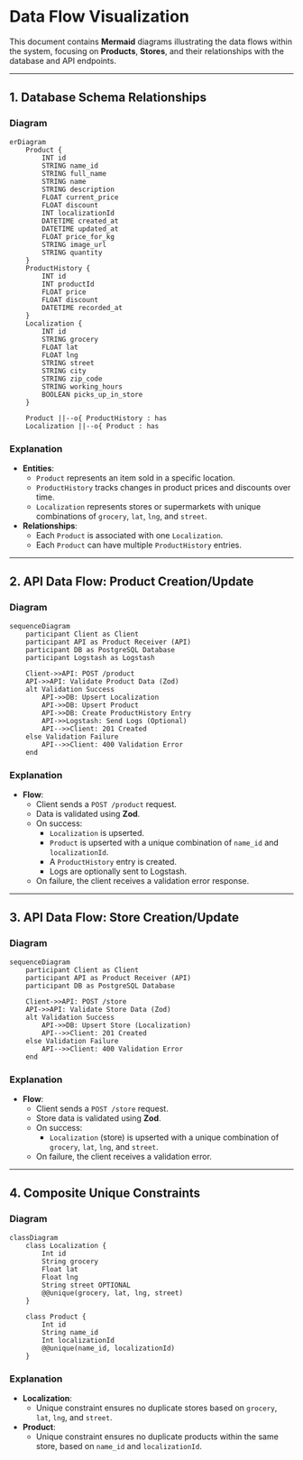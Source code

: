 # Data Flow Visualization

This document contains **Mermaid** diagrams illustrating the data flows within the system, focusing on **Products**, **Stores**, and their relationships with the database and API endpoints.

---

## 1. Database Schema Relationships

### Diagram

```mermaid
erDiagram
    Product {
        INT id
        STRING name_id
        STRING full_name
        STRING name
        STRING description
        FLOAT current_price
        FLOAT discount
        INT localizationId
        DATETIME created_at
        DATETIME updated_at
        FLOAT price_for_kg
        STRING image_url
        STRING quantity
    }
    ProductHistory {
        INT id
        INT productId
        FLOAT price
        FLOAT discount
        DATETIME recorded_at
    }
    Localization {
        INT id
        STRING grocery
        FLOAT lat
        FLOAT lng
        STRING street
        STRING city
        STRING zip_code
        STRING working_hours
        BOOLEAN picks_up_in_store
    }

    Product ||--o{ ProductHistory : has
    Localization ||--o{ Product : has

```

### Explanation

- **Entities**:
  - `Product` represents an item sold in a specific location.
  - `ProductHistory` tracks changes in product prices and discounts over time.
  - `Localization` represents stores or supermarkets with unique combinations of `grocery`, `lat`, `lng`, and `street`.
- **Relationships**:
  - Each `Product` is associated with one `Localization`.
  - Each `Product` can have multiple `ProductHistory` entries.

---

## 2. API Data Flow: Product Creation/Update

### Diagram

```mermaid
sequenceDiagram
    participant Client as Client
    participant API as Product Receiver (API)
    participant DB as PostgreSQL Database
    participant Logstash as Logstash

    Client->>API: POST /product
    API->>API: Validate Product Data (Zod)
    alt Validation Success
        API->>DB: Upsert Localization
        API->>DB: Upsert Product
        API->>DB: Create ProductHistory Entry
        API->>Logstash: Send Logs (Optional)
        API-->>Client: 201 Created
    else Validation Failure
        API-->>Client: 400 Validation Error
    end
```

### Explanation

- **Flow**:
  - Client sends a `POST /product` request.
  - Data is validated using **Zod**.
  - On success:
    - `Localization` is upserted.
    - `Product` is upserted with a unique combination of `name_id` and `localizationId`.
    - A `ProductHistory` entry is created.
    - Logs are optionally sent to Logstash.
  - On failure, the client receives a validation error response.

---

## 3. API Data Flow: Store Creation/Update

### Diagram

```mermaid
sequenceDiagram
    participant Client as Client
    participant API as Product Receiver (API)
    participant DB as PostgreSQL Database

    Client->>API: POST /store
    API->>API: Validate Store Data (Zod)
    alt Validation Success
        API->>DB: Upsert Store (Localization)
        API-->>Client: 201 Created
    else Validation Failure
        API-->>Client: 400 Validation Error
    end
```

### Explanation

- **Flow**:
  - Client sends a `POST /store` request.
  - Store data is validated using **Zod**.
  - On success:
    - `Localization` (store) is upserted with a unique combination of `grocery`, `lat`, `lng`, and `street`.
  - On failure, the client receives a validation error.

---

## 4. Composite Unique Constraints

### Diagram

```mermaid
classDiagram
    class Localization {
        Int id
        String grocery
        Float lat
        Float lng
        String street OPTIONAL
        @@unique(grocery, lat, lng, street)
    }

    class Product {
        Int id
        String name_id
        Int localizationId
        @@unique(name_id, localizationId)
    }
```

### Explanation

- **Localization**:
  - Unique constraint ensures no duplicate stores based on `grocery`, `lat`, `lng`, and `street`.
- **Product**:
  - Unique constraint ensures no duplicate products within the same store, based on `name_id` and `localizationId`.
